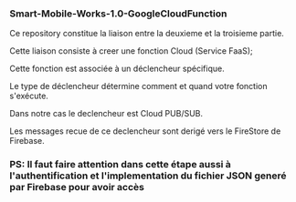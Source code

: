 ### Smart-Mobile-Works-1.0-GoogleCloudFunction
 Ce repository constitue la liaison entre la deuxieme et la troisieme partie. 
 
 Cette liaison consiste à creer une fonction Cloud (Service FaaS);
 
 Cette fonction est associée à un déclencheur spécifique.
 
 Le type de déclencheur détermine comment et quand votre fonction s'exécute.
 
 Dans notre cas le declencheur est Cloud PUB/SUB.
 
 Les messages recue de ce declencheur sont derigé vers le FireStore de Firebase.
 
 ### PS: Il faut faire attention dans cette étape aussi  à l'authentification et l'implementation du fichier JSON generé par Firebase pour avoir accès 
